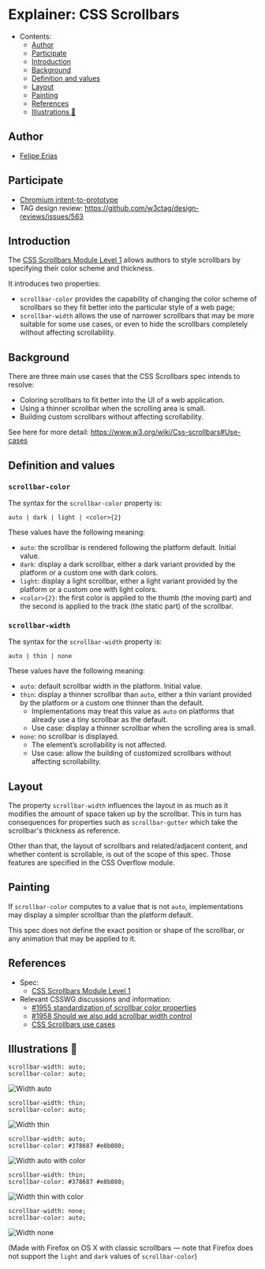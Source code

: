 # Explainer: CSS Scrollbars

- Contents:
  - [Author](#author)
  - [Participate](#participate)
  - [Introduction](#introduction)
  - [Background](#background)
  - [Definition and values](#definition-and-values)
  - [Layout](#layout)
  - [Painting](#painting)
  - [References](#references)
  - [Illustrations 🌅](#illustrations-)

## Author

* [Felipe Erias](felipeerias)

## Participate

* [Chromium intent-to-prototype]()
* TAG design review: https://github.com/w3ctag/design-reviews/issues/563

## Introduction

The [CSS Scrollbars Module Level 1](https://drafts.csswg.org/css-scrollbars/) allows authors to style scrollbars by specifying their color scheme and thickness.

It introduces two properties:

* `scrollbar-color` provides the capability of changing the color scheme of scrollbars so they fit better into the particular style of a web page;
* `scrollbar-width` allows the use of narrower scrollbars that may be more suitable for some use cases, or even to hide the scrollbars completely without affecting scrollability.

## Background

There are three main use cases that the CSS Scrollbars spec intends to resolve:

* Coloring scrollbars to fit better into the UI of a web application.
* Using a thinner scrollbar when the scrolling area is small.
* Building custom scrollbars without affecting scrollability.

See here for more detail: https://www.w3.org/wiki/Css-scrollbars#Use-cases

## Definition and values

### `scrollbar-color`

The syntax for the `scrollbar-color` property is:

```
auto | dark | light | <color>{2}
```

These values have the following meaning:

* `auto`: the scrollbar is rendered following the platform default. Initial value.
* `dark`: display a dark scrollbar, either a dark variant provided by the platform or a custom one with dark colors.
* `light`: display a light scrollbar, either a light variant provided by the platform or a custom one with light colors.
* `<color>{2}`: the first color is applied to the thumb (the moving part) and the second is applied to the track (the static part) of the scrollbar.

### `scrollbar-width`

The syntax for the `scrollbar-width` property is:

```
auto | thin | none
```

These values have the following meaning:

* `auto`: default scrollbar width in the platform. Initial value.
* `thin`: display a thinner scrollbar than `auto`, either a thin variant provided by the platform or a custom one thinner than the default.
  * Implementations may treat this value as `auto` on platforms that already use a tiny scrollbar as the default.
  * Use case: display a thinner scrollbar when the scrolling area is small.
* `none`: no scrollbar is displayed.
  * The element’s scrollability is not affected.
  * Use case: allow the building of customized scrollbars without affecting scrollability.

## Layout

The property `scrollbar-width` influences the layout in as much as it modifies the amount of space taken up by the scrollbar. This in turn has consequences for properties such as `scrollbar-gutter` which take the scrollbar's thickness as reference.

Other than that, the layout of scrollbars and related/adjacent content, and whether content is scrollable, is out of the scope of this spec. Those features are specified in the CSS Overflow module.

## Painting

If `scrollbar-color` computes to a value that is not `auto`, implementations may display a simpler scrollbar than the platform default.

This spec does not define the exact position or shape of the scrollbar, or any animation that may be applied to it.

## References

* Spec:
  * [CSS Scrollbars Module Level 1](https://drafts.csswg.org/css-scrollbars/)
* Relevant CSSWG discussions and information:
  * [#1955 standardization of scrollbar color properties](https://github.com/w3c/csswg-drafts/issues/1955)
  * [#1958 Should we also add scrollbar width control](https://github.com/w3c/csswg-drafts/issues/1958)
  * [CSS Scrollbars use cases](https://www.w3.org/wiki/Css-scrollbars#Use-cases)

## Illustrations 🌅


```
scrollbar-width: auto;
scrollbar-color: auto;
```

![Width auto](images/scrollbar-width-auto.png)

```
scrollbar-width: thin;
scrollbar-color: auto;
```

![Width thin](images/scrollbar-width-thin.png)

```
scrollbar-width: auto;
scrollbar-color: #378687 #e8b080;
```

![Width auto with color](images/scrollbar-width-auto-color.png)

```
scrollbar-width: thin;
scrollbar-color: #378687 #e8b080;
```

![Width thin with color](images/scrollbar-width-thin-color.png)

```
scrollbar-width: none;
scrollbar-color: auto;
```

![Width none](images/scrollbar-width-none.png)

(Made with Firefox on OS X with classic scrollbars — note that Firefox does not support the `light` and `dark` values of `scrollbar-color`)
